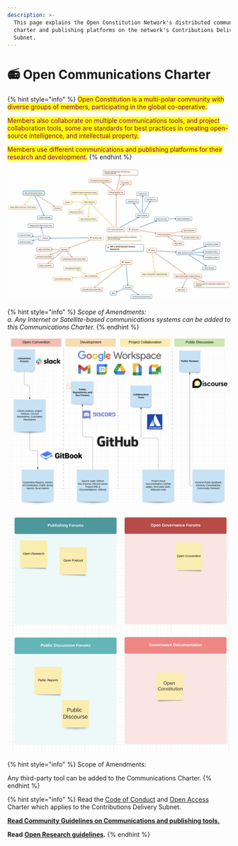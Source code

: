 ```yaml
---
description: >-
  This page explains the Open Constitution Network's distributed communications
  charter and publishing platforms on the network's Contributions Delivery
  Subnet.
---
```


# 📻 Open Communications Charter

{% hint style="info" %}
<mark style="color:purple;">Open Constitution is a multi-polar community with diverse groups of members, participating in the global co-operative.</mark>

<mark style="color:purple;">Members also collaborate on multiple communications tools, and project collaboration tools, some are standards for best practices in creating open-source intelligence, and intellectual property.</mark>

<mark style="color:purple;">Members use different communications and publishing platforms for their research and development.</mark>
{% endhint %}

![An illustration of distributed comm systems, MF](<../.gitbook/assets/MFCommSystems (1).jpg>)



{% hint style="info" %}
_Scope of Amendments:_\
_a. Any Internet or Satellite-based communications systems can be added to this Communications Charter._
{% endhint %}

![](../.gitbook/assets/59706D05-468E-44AC-89CC-67909AC8848E.jpeg)





![](../.gitbook/assets/CE324155-FE5C-4DC8-B55B-8D7FDB00BBB9.jpeg)

{% hint style="info" %}
Scope of Amendments:

Any third-party tool can be added to the Communications Charter.
{% endhint %}



{% hint style="info" %}
Read the [Code of Conduct](code-of-conduct/) and [Open Access](open-access-charter.md) Charter which applies to the Contributions Delivery Subnet.



[**Read Community Guidelines on Communications and publishing tools.**](https://docs.muellnersfoundation.info)

**Read** [**Open Research guidelines**](https://docs.muellnersfoundation.info/open-research/guidelines)**.**
{% endhint %}

